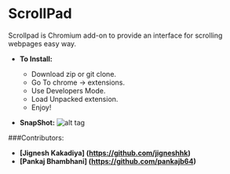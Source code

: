 ScrollPad
=========

Scrollpad is Chromium add-on to provide an interface for scrolling webpages easy way.

* **To Install:**
  - Download zip or git clone.
  - Go To chrome -> extensions.
  - Use Developers Mode.
  - Load Unpacked extension.
  - Enjoy!

* **SnapShot:**
![alt tag](https://github.com/jigneshhk/ScrollPad/blob/master/assets/images/scrollpad.png)

###Contributors:

 - **[Jignesh Kakadiya] (https://github.com/jigneshhk)**
 - **[Pankaj Bhambhani] (https://github.com/pankajb64)**
